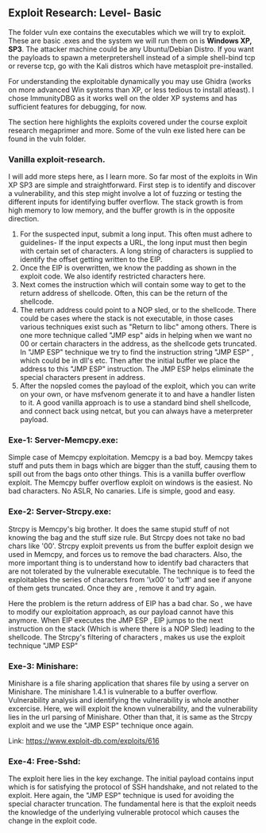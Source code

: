 ## Exploit Research: Level- Basic

The folder vuln exe contains the executables which we will try to exploit. These are basic .exes and the system we will run them on is **Windows XP, SP3**.
The attacker machine could be any Ubuntu/Debian Distro. If you want the payloads to spawn a meterpretershell instead of a simple shell-bind tcp or reverse tcp, go with the Kali distros which have metasploit pre-installed.

For understanding the exploitable dynamically you may use Ghidra (works on more advanced Win systems than XP, or less tedious to install atleast). I chose ImmunityDBG as it works well on the older XP systems and has sufficient features for debugging, for now.

The section here highlights the exploits covered under the course exploit research megaprimer and more. Some of the vuln exe listed here can be found in the vuln folder.

### Vanilla exploit-research.

I will add more steps here, as I learn more. So far most of the exploits in Win XP SP3 are simple and straightforward.
First step is to identify and discover a vulnerability, and this step might involve a lot of fuzzing or testing the different inputs for identifying buffer overflow. The stack growth is from high memory to low memory, and the buffer growth is in the opposite direction.

1. For the suspected input, submit a long input. This often must adhere to guidelines- If the input expects a URL, the long input must then begin with certain set of characters. A long string of characters is supplied to identify the offset getting written to the EIP. 
2. Once the EIP is overwritten, we know the padding as shown in the exploit code. We also identify restricted characters here.
3. Next comes the instruction which will contain some way to get to the return address of shellcode. Often, this can be the return of the shellcode. 
4. The return address could point to a NOP sled, or to the shellcode. There could be cases where the stack is not executable, in those cases various techniques exist such as "Return to libc" among others. There is one more technique called "JMP esp" aids in helping when we want no 00 or certain characters in the address, as the shellcode gets truncated. 
In "JMP ESP" technique we try to find the instruction string "JMP ESP" , which could be in dll's etc. Then after the initial buffer we place the address to this "JMP ESP" instruction. The JMP ESP helps eliminate the special characters present in address.
5. After the nopsled comes the payload of the exploit, which you can write on your own, or have msfvenom generate it to and have a handler listen to it. A good vanilla approach is to use a standard bind shell shellcode, and connect back using netcat, but you can always have a meterpreter payload.



### Exe-1: Server-Memcpy.exe:
Simple case of Memcpy exploitation. Memcpy is a bad boy. Memcpy takes stuff and puts them in bags which are bigger than the stuff, causing them to spill out from the bags onto other things. This is a vanilla buffer overflow exploit. The Memcpy buffer overflow exploit on windows is the easiest. No bad characters. No ASLR, No canaries. Life is simple, good and easy.


### Exe-2: Server-Strcpy.exe:
Strcpy is Memcpy's big brother. It does the same stupid stuff of not knowing the bag and the stuff size rule. But Strcpy does not take no bad chars like '00'. Strcpy exploit prevents us from the buffer exploit design we used in Memcpy, and forces us to remove the bad characters. Also, the more important thing is to understand how to identify bad characters that are not tolerated by the vulnerable executable. The technique is to feed the exploitables the series of characters from '\x00' to '\xff' and see if anyone of them gets truncated. Once they are , remove it and try again.

Here the problem is the return address of EIP has a bad char. So , we have to modify our exploitation approach, as our payload cannot have this anymore. When EIP executes the JMP ESP , EIP jumps to the next instruction on the stack (Which is where there is a NOP Sled) leading to the shellcode.  The Strcpy's filtering of characters , makes us use the exploit technique "JMP ESP"


### Exe-3: Minishare:
Minishare is a file sharing application that shares file by using a server on Minishare. The minishare 1.4.1 is vulnerable to a buffer overflow. Vulnerability analysis and identifying the vulnerability is whole another excercise. Here, we will exploit the known vulnerability, and the vulnerability lies in the url parsing of Minishare. Other than that, it is same as the Strcpy exploit and we use the "JMP ESP" technique once again.

Link: https://www.exploit-db.com/exploits/616


### Exe-4: Free-Sshd:

The exploit here lies in the key exchange. The initial payload contains input which is for satisfying the protocol of SSH handshake, and not related to the exploit. Here again, the "JMP ESP" technique is used for avoiding the special character truncation. The fundamental here is that the exploit needs the knowledge of the underlying vulnerable protocol which causes the change in the exploit code.

